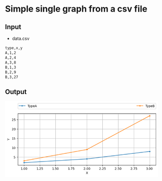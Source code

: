 # Simple single graph from a csv file

## Input
- data.csv

```
type,x,y
A,1,2
A,2,4
A,3,8
B,1,3
B,2,9
B,3,27
```

## Output

![output ecample](./output_example.png)
